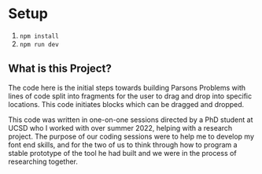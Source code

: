 # Setup

1. `npm install`
2. `npm run dev`

<h2>What is this Project?</h2>

The code here is the initial steps towards building Parsons Problems with lines of code split into fragments for the user to drag and drop into specific locations. This code initiates blocks which can be dragged and dropped.

This code was written in one-on-one sessions directed by a PhD student at UCSD who I worked with over summer 2022, helping with a research project. The purpose of our coding sessions were to help me to develop my font end skills, and for the two of us to think through how to program a stable prototype of the tool he had built and we were in the process of researching together. 
